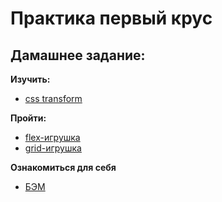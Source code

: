 # Практика первый крус

## Дамашнее задание:

__Изучить:__
* [css transform](https://html5book.ru/css3-transform/)

__Пройти:__
* [flex-игрушка](https://flexboxfroggy.com/#ru)
* [grid-игрушка](https://cssgridgarden.com/#ru)

__Ознакомиться для себя__
* [БЭМ](https://yandex.ru/dev/bem/?ysclid=ljeel25zqr16096151)
